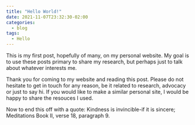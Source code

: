 ```yaml
---
title: "Hello World!"
date: 2021-11-07T23:32:30-02:00
categories:
  - blog
tags:
  - Hello
---
```


This is my first post, hopefully of many, on my personal website. My goal is to use these posts primary to share my research, but perhaps just to talk about whatever interests me.

Thank you for coming to my website and reading this post. Please do not hesitate to get in touch for any reason, be it related to research, advocacy or just to say hi. If you would like to make a similar personal site, I would be happy to share the resouces I used.

Now to end this off with a quote:
Kindness is invincible-if it is sincere; Meditations Book II, verse 18, paragraph 9.
